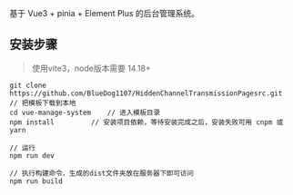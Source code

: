 
基于 Vue3 + pinia + Element Plus 的后台管理系统。

## 安装步骤
> 使用vite3，node版本需要 14.18+

```
git clone https://github.com/BlueDog1107/HiddenChannelTransmissionPagesrc.git      // 把模板下载到本地
cd vue-manage-system    // 进入模板目录
npm install         // 安装项目依赖，等待安装完成之后，安装失败可用 cnpm 或 yarn

// 运行
npm run dev

// 执行构建命令，生成的dist文件夹放在服务器下即可访问
npm run build
```
